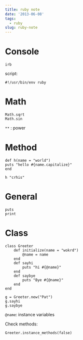```yaml
---
title: ruby note
date: '2013-06-08'
tags:
  - ruby
slug: ruby-note
---
```



# Console #

	irb

script:

	#!/usr/bin/env ruby

# Math #

	Math.sqrt
	Math.sin

`**` : power

# Method #

	def h(name = "world")
	puts "hello #{name.capitalize}"
	end

	h "crhis"

# General #

	puts
	print

# Class #

	class Greeter
		def initialize(name = "wokrd")
			@name = name
		end
		def sayhi
			puts "hi #{@name}"
		end
		def saybye
			puts "Bye #{@name}"
		end
	end

	g = Greeter.new("Pat")
	g.sayhi
	g.saybye

`@name`: instance variables

Check methods:

	Greeter.instance_methods(false)
